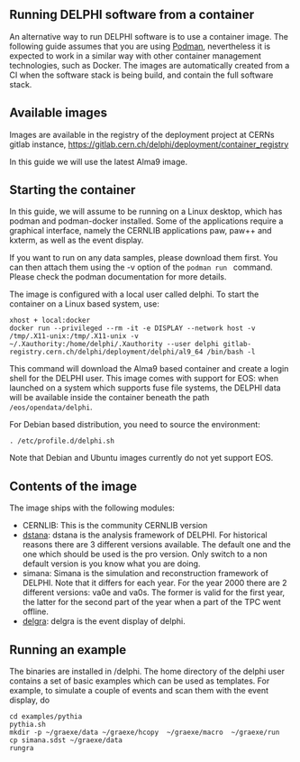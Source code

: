 ## Running DELPHI software from a container
An alternative way to run DELPHI software is to use a container image.
The following guide assumes that you are using [Podman](https://podman.io/), nevertheless it is expected to work in a similar way with other container management technologies, such as Docker.
The images are automatically created from a CI when the software stack is being build, and contain the full software stack.

## Available images
Images are available in the registry of the deployment project at CERNs gitlab instance, https://gitlab.cern.ch/delphi/deployment/container_registry

In this guide we will use the latest Alma9 image.

## Starting the container
In this guide, we will assume to be running on a Linux desktop, which has podman and podman-docker installed. Some of the applications require a graphical interface, namely the CERNLIB applications paw, paw++ and kxterm, as well as the event display.

If you want to run on any data samples, please download them first. You can then attach them using the -v option of the ```podman run ``` command. Please check the podman documentation for more details.

The image is configured with a local user called delphi. To start the container on a Linux based system, use:

```
xhost + local:docker
docker run --privileged --rm -it -e DISPLAY --network host -v /tmp/.X11-unix:/tmp/.X11-unix -v ~/.Xauthority:/home/delphi/.Xauthority --user delphi gitlab-registry.cern.ch/delphi/deployment/delphi/al9_64 /bin/bash -l
```

This command will download the Alma9 based container and create a login shell for the DELPHI user. This image comes with support for EOS: when launched on a system which supports fuse file systems, the DELPHI data will be available inside the container beneath the path ```/eos/opendata/delphi```.

For Debian based distribution, you need to source the environment:

```
. /etc/profile.d/delphi.sh
```

Note that Debian and Ubuntu images currently do not yet support EOS.

## Contents of the image
The image ships with the following modules:

* CERNLIB: This is the community CERNLIB version
* [dstana](/record/80502): dstana is the analysis framework of DELPHI. For historical reasons there are 3 different versions available. The default one and the one which should be used is the pro version. Only switch to a non default version is you know what you are doing.
* simana: Simana is the simulation and reconstruction framework of DELPHI. Note that it differs for each year. For the year 2000 there are 2 different versions: va0e and va0s. The former is valid for the first year, the latter for the second part of the year when a part of the TPC went offline.
* [delgra](/record/80503): delgra is the event display of delphi.

## Running an example
The binaries are installed in /delphi. The home directory of the delphi user contains a set of basic examples which can be used as templates. For example, to simulate a couple of events and scan them with the event display, do

```
cd examples/pythia
pythia.sh
mkdir -p ~/graexe/data ~/graexe/hcopy  ~/graexe/macro  ~/graexe/run
cp simana.sdst ~/graexe/data
rungra
```
